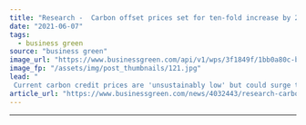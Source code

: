 ```yaml
---
title: "Research -  Carbon offset prices set for ten-fold increase by 2030"
date: "2021-06-07"
tags: 
  - business green
source: "business green"
image_url: "https://www.businessgreen.com/api/v1/wps/3f1849f/1bb0a80c-bf30-4a01-abaa-6b30689664f1/4/iStock-183415136-forest-trees-185x114.jpg"
image_fp: "/assets/img/post_thumbnails/121.jpg"
lead: "
 Current carbon credit prices are 'unsustainably low' but could surge to $50 per tonne of CO2 by the end of decade as corporate demand surges, new research indicates ..."
article_url: "https://www.businessgreen.com/news/4032443/research-carbon-offset-prices-set-fold-increase-2030"
---
```


---
